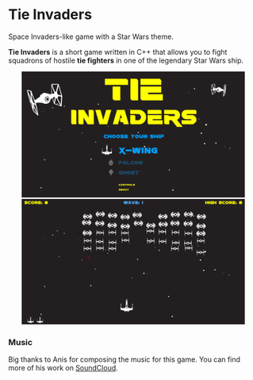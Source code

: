 # Tie Invaders

Space Invaders-like game with a Star Wars theme.


**Tie Invaders** is a short game written in C++ that allows you to fight squadrons of hostile __tie fighters__ in one of the legendary Star Wars ship.


<p align="center">
<img src="/screenshots/Menu.png" alt="Menu Screen" width=450px>
<img src="/screenshots/game.png" alt="Game screen" width=450px>
</p>


### Music

Big thanks to Anis for composing the music for this game.
You can find more of his work on <a href="https://soundcloud.com/anisdjellali">SoundCloud</a>.
